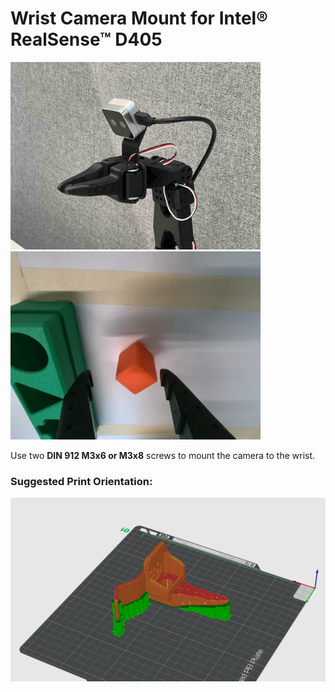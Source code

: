 # Wrist Camera Mount for Intel® RealSense™ D405

<p float="left">
  <img src="../../media/d405_mount.jpg" width="400"/>
  <img src="../../media/d405_mount_sample_observation.jpg" width="400" />
</p>

Use two **DIN 912 M3x6 or M3x8** screws to mount the camera to the wrist.

### Suggested Print Orientation:
<img src="../../media/d405_mount_print_orientation.jpg" width="600" />


